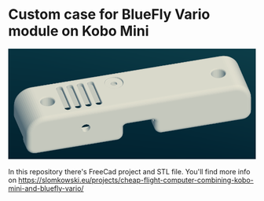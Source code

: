 # Custom case for BlueFly Vario module on Kobo Mini

![Overview](https://raw.githubusercontent.com/slomkowski/blue-fly-vario/master/preview.png)

In this repository there's FreeCad project and STL file. You'll find more info on
https://slomkowski.eu/projects/cheap-flight-computer-combining-kobo-mini-and-bluefly-vario/

